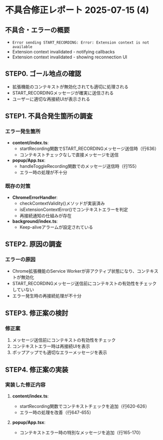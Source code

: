 # 不具合修正レポート 2025-07-15 (4)

## 不具合・エラーの概要
- `Error sending START_RECORDING: Error: Extension context is not available`
- Extension context invalidated - notifying callbacks
- Extension context invalidated - showing reconnection UI

## STEP0. ゴール地点の確認
- 拡張機能のコンテキストが無効化されても適切に処理される
- START_RECORDINGメッセージが確実に送信される
- ユーザーに適切な再接続UIが表示される

## STEP1. 不具合発生箇所の調査

### エラー発生箇所
- **content/index.ts**: 
  - startRecording関数でSTART_RECORDINGメッセージ送信時（行636）
  - コンテキストチェックなしで直接メッセージを送信
- **popup/App.tsx**: 
  - handleToggleRecording関数でのメッセージ送信時（行155）
  - エラー時の処理が不十分

### 既存の対策
- **ChromeErrorHandler**: 
  - checkContextValidity()メソッドが実装済み
  - isExtensionContextError()でコンテキストエラーを判定
  - 再接続通知の仕組みが存在
- **background/index.ts**: 
  - Keep-aliveアラームが設定されている

## STEP2. 原因の調査

### エラーの原因
- Chrome拡張機能のService Workerが非アクティブ状態になり、コンテキストが無効化
- START_RECORDINGメッセージ送信前にコンテキストの有効性をチェックしていない
- エラー発生時の再接続処理が不十分

## STEP3. 修正案の検討

### 修正案
1. メッセージ送信前にコンテキストの有効性をチェック
2. コンテキストエラー時は再接続UIを表示
3. ポップアップでも適切なエラーメッセージを表示

## STEP4. 修正案の実装

### 実装した修正内容

1. **content/index.ts**: 
   - startRecording関数でコンテキストチェックを追加（行620-626）
   - エラー時の処理を改善（行647-655）

2. **popup/App.tsx**: 
   - コンテキストエラー時の特別なメッセージを追加（行165-170）